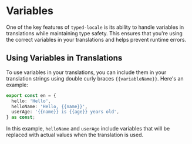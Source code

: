 # Variables

One of the key features of `typed-locale` is its ability to handle variables in translations while maintaining type safety. This ensures that you're using the correct variables in your translations and helps prevent runtime errors.

## Using Variables in Translations

To use variables in your translations, you can include them in your translation strings using double curly braces `{{variableName}}`. Here's an example:

```typescript
export const en = {
  hello: 'Hello',
  helloName: 'Hello, {{name}}',
  userAge: '{{name}} is {{age}} years old',
} as const;
```

In this example, `helloName` and `userAge` include variables that will be replaced with actual values when the translation is used.
